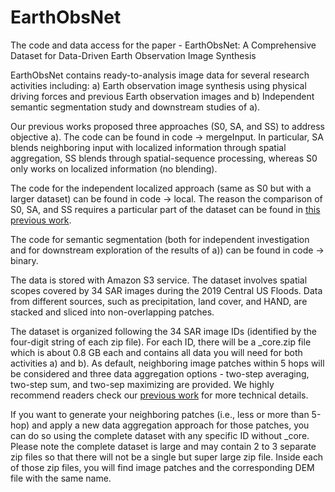 # EarthObsNet
The code and data access for the paper - EarthObsNet: A Comprehensive Dataset for Data-Driven Earth Observation Image Synthesis

EarthObsNet contains ready-to-analysis image data for several research activities including: 
a) Earth observation image synthesis using physical driving forces and previous Earth observation images and 
b) Independent semantic segmentation study and downstream studies of a).

Our previous works proposed three approaches (S0, SA, and SS) to address objective a). The code can be found in code -> mergeInput.
In particular, SA blends neighboring input with localized information through spatial aggregation, SS blends through spatial-sequence processing, whereas S0 only works on localized information (no blending).

The code for the independent localized approach (same as S0 but with a larger dataset) can be found in code -> local. The reason the comparison of S0, SA, and SS requires a particular part of the dataset can be found in [this previous work](https://doi.org/10.1016/j.isprsjprs.2023.11.021). 

The code for semantic segmentation (both for independent investigation and for downstream exploration of the results of a)) can be found in code -> binary.


The data is stored with Amazon S3 service. The dataset involves spatial scopes covered by 34 SAR images during the 2019 Central US Floods. Data from different sources, such as precipitation, land cover, and HAND, are stacked and sliced into non-overlapping patches.  

The dataset is organized following the 34 SAR image IDs (identified by the four-digit string of each zip file). For each ID, there will be a _core.zip file which is about 0.8 GB each and contains all data you will need for both activities a) and b). As default, neighboring image patches within 5 hops will be considered and three data aggregation options - two-step averaging, two-step sum, and two-sep maximizing are provided. We highly recommend readers check our [previous work](https://doi.org/10.1016/j.isprsjprs.2023.11.021) for more technical details.  

If you want to generate your neighboring patches (i.e., less or more than 5-hop) and apply a new data aggregation approach for those patches, you can do so using the complete dataset with any specific ID without _core. Please note the complete dataset is large and may contain 2 to 3 separate zip files so that there will not be a single but super large zip file. Inside each of those zip files, you will find image patches and the corresponding DEM file with the same name.  


